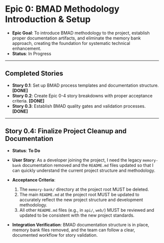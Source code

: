# Epic 0: BMAD Methodology Introduction & Setup

- **Epic Goal**: To introduce BMAD methodology to the project, establish proper documentation
  artifacts, and eliminate the memory bank approach, creating the foundation for systematic
  technical enhancement.
- **Status**: In Progress

---

## Completed Stories

- **Story 0.1**: Set up BMAD process templates and documentation structure. **[DONE]**
- **Story 0.2**: Create Epic 0-4 story breakdowns with proper acceptance criteria. **[DONE]**
- **Story 0.3**: Establish BMAD quality gates and validation processes. **[DONE]**

---

## Story 0.4: Finalize Project Cleanup and Documentation

- **Status**: **To Do**
- **User Story**: As a developer joining the project, I need the legacy `memory-bank` documentation
  removed and the `README.md` files updated so that I can quickly understand the current project
  structure and methodology.
- **Acceptance Criteria**:
  1. The `memory-bank/` directory at the project root MUST be deleted.
  2. The main `README.md` at the project root MUST be updated to accurately reflect the new project
     structure and development methodology.
  3. All other `README.md` files (e.g., in `api/`, `web/`) MUST be reviewed and updated to be
     consistent with the new project standards.

- **Integration Verification**: BMAD documentation structure is in place, memory bank files removed,
  and the team can follow a clear, documented workflow for story validation.
